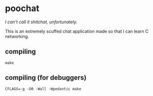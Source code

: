 # poochat

*I can't call it shitchat, unfortunately.*

This is an extremely scuffed chat application made so that I can learn C networking.

## compiling

`make`

## compiling (for debuggers)

`CFLAGS=-g -O0 -Wall -Wpedantic make`
